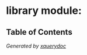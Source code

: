 # library module: 


## Table of Contents





*Generated by [xquerydoc](https://github.com/xquery/xquerydoc)*
